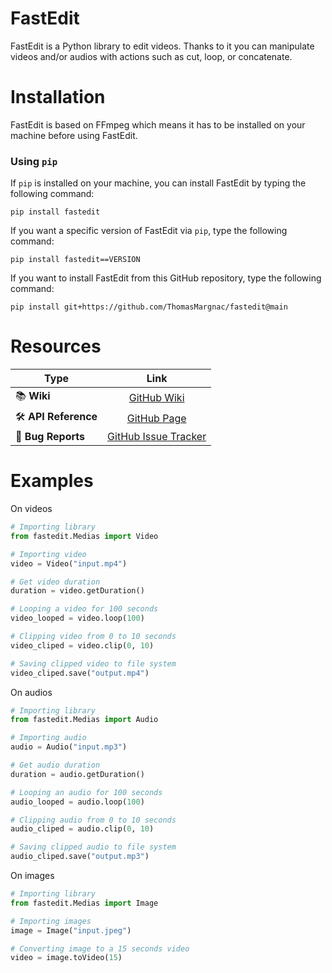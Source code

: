 # FastEdit

FastEdit is a Python library to edit videos. Thanks to it you can manipulate videos and/or audios with actions such as cut, loop, or concatenate.

# Installation

FastEdit is based on FFmpeg which means it has to be installed on your machine before using FastEdit.

### Using `pip`

If `pip` is installed on your machine, you can install FastEdit by typing the following command:

```
pip install fastedit
```

If you want a specific version of FastEdit via `pip`, type the following command:

```
pip install fastedit==VERSION
```

If you want to install FastEdit from this GitHub repository, type the following command:

```
pip install git+https://github.com/ThomasMargnac/fastedit@main
```

# Resources

|Type|Link|
|---|:---:|
|📚 **Wiki**|[GitHub Wiki](https://github.com/ThomasMargnac/fastedit/wiki)|
|🛠 **API Reference**|[GitHub Page](https://thomasmargnac.github.io/fastedit/)|
|🚨 **Bug Reports**|[GitHub Issue Tracker](https://github.com/ThomasMargnac/fastedit/issues)|

# Examples

On videos

```python
# Importing library
from fastedit.Medias import Video

# Importing video
video = Video("input.mp4")

# Get video duration
duration = video.getDuration()

# Looping a video for 100 seconds
video_looped = video.loop(100)

# Clipping video from 0 to 10 seconds
video_cliped = video.clip(0, 10)

# Saving clipped video to file system
video_cliped.save("output.mp4")
```

On audios

```python
# Importing library
from fastedit.Medias import Audio

# Importing audio
audio = Audio("input.mp3")

# Get audio duration
duration = audio.getDuration()

# Looping an audio for 100 seconds
audio_looped = audio.loop(100)

# Clipping audio from 0 to 10 seconds
audio_cliped = audio.clip(0, 10)

# Saving clipped audio to file system
audio_cliped.save("output.mp3")
```

On images

```python
# Importing library
from fastedit.Medias import Image

# Importing images
image = Image("input.jpeg")

# Converting image to a 15 seconds video
video = image.toVideo(15)
```